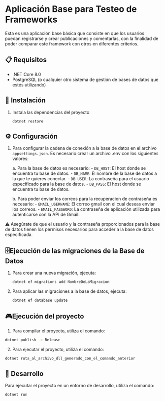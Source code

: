# Aplicación Base para Testeo de Frameworks

Esta es una aplicación base básica que consiste en que los usuarios puedan registrarse y crear publicaciones y comentarlas, con la finalidad de poder comparar este framework con otros en diferentes criterios.

## 📋 Requisitos

- .NET Core 8.0
- PostgreSQL (o cualquier otro sistema de gestión de bases de datos que estés utilizando)

## 🚀 Instalación

1. Instala las dependencias del proyecto:
    ```
    dotnet restore
    ```
## ⚙️ Configuración

1. Para configurar la cadena de conexión a la base de datos en el archivo `appsettings.json`. Es necesario crear un archivo .env con los siguientes valores:
    
    a. Para la base de datos es necesario:
        - `DB_HOST`: El host donde se encuentra tu base de datos.
        - `DB_NAME`: El nombre de la base de datos a la que te quieres conectar.
        - `DB_USER`: La contraseña para el usuario especificado para la base de datos.
        - `DB_PASS`: El host donde se encuentra tu base de datos.

    b. Para poder enviar los correos para la recuperacion de contraseña es necesario:
        - `EMAIL_USERNAME`: El correo gmail con el cual deseas enviar los correos.
        - `EMAIL_PASSWORD`: La contraseña de aplicación utilizada para autenticarse con la API de Gmail.

⚠️ Asegúrate de que el usuario y la contraseña proporcionados para la base de datos tienen los permisos necesarios para acceder a la base de datos especificada.
## 🗄️Ejecución de las migraciones de la Base de Datos

1. Para crear una nueva migración, ejecuta:
    ```bash
    dotnet ef migrations add NombreDeLaMigracion
    ```
2. Para aplicar las migraciones a la base de datos, ejecuta:
    ```bash
    dotnet ef database update
    ```

## 🎮Ejecución del proyecto
1. Para compilar el proyecto, utiliza el comando:
```bash
dotnet publish -c Release 
```
2. Para ejecutar el proyecto, utiliza el comando:
```bash
dotnet ruta_al_archivo_dll_generado_con_el_comando_anterior
```

##  🔨 Desarrollo
Para ejecutar el proyecto en un entorno de desarrollo, utiliza el comando:
```bash
dotnet run
```
